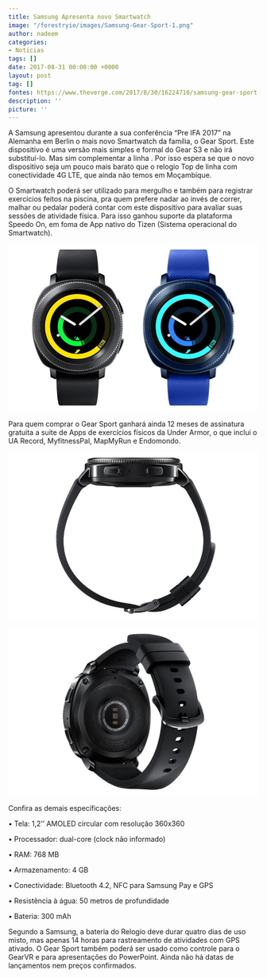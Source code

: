 ```yaml
---
title: Samsung Apresenta novo Smartwatch
image: "/forestryio/images/Samsung-Gear-Sport-1.png"
author: nadeem
categories:
- Noticias
tags: []
date: 2017-08-31 00:00:00 +0000
layout: post
tag: []
fontes: https://www.theverge.com/2017/8/30/16224710/samsung-gear-sport-price-release-date-specs-ifa-2017
description: ''
picture: ''
---
```



A Samsung apresentou durante a sua conferência “Pre IFA 2017” na Alemanha em Berlin o mais novo Smartwatch da família, o Gear Sport. Este dispositivo é uma versão mais simples e formal do Gear S3 e não irá substituí-lo. Mas sim complementar a linha . Por isso espera se que o novo dispositivo seja um pouco mais barato que o relogio Top de linha com conectividade 4G LTE, que ainda não temos em Moçambique.

O Smartwatch poderá ser utilizado para mergulho e também para registrar exercícios feitos na piscina, pra quem prefere nadar ao invés de correr, malhar ou pedalar poderá contar com este dispositivo para avaliar suas sessões de atividade física. Para isso ganhou suporte da plataforma Speedo On, em foma de App nativo do Tizen (Sistema operacional do Smartwatch).

![](/forestryio/images/30135441260511.jpg)

Para quem comprar o Gear Sport ganhará ainda 12 meses de assinatura gratuita a suite de Apps de exercícios físicos da Under Armor, o que inclui o UA Record, MyfitnessPal, MapMyRun e Endomondo.

![](/forestryio/images/30135441260510.jpg)

![](/forestryio/images/30135441244509.jpg)

Confira as demais especificações:

•	Tela: 1,2’’ AMOLED circular com resolução 360x360

•	Processador: dual-core (clock não informado)

•	RAM: 768 MB

•	Armazenamento: 4 GB

•	Conectividade: Bluetooth 4.2, NFC para Samsung Pay e GPS

•	Resistência à água: 50 metros de profundidade

•	Bateria: 300 mAh

Segundo a Samsung, a bateria do Relogio deve durar quatro dias de uso misto, mas apenas 14 horas para rastreamento de atividades com GPS ativado. O Gear Sport também poderá ser usado como controle para o GearVR e para apresentações do PowerPoint. Ainda não há datas de lançamentos nem preços confirmados.

